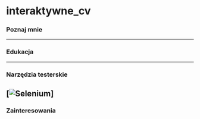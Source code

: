 # interaktywne_cv
### Poznaj mnie
---
### Edukacja
---
### Narzędzia testerskie
[![Selenium](https://youtu.be/Gum6WvZi20c)]
---
### Zainteresowania
